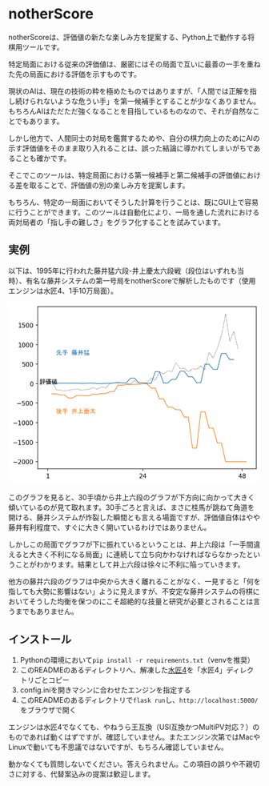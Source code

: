 # notherScore

notherScoreは、評価値の新たな楽しみ方を提案する、Python上で動作する将棋用ツールです。

特定局面における従来の評価値は、厳密にはその局面で互いに最善の一手を重ねた先の局面における評価を示すものです。

現状のAIは、現在の技術の粋を極めたものではありますが、「人間では正解を指し続けられないような危うい手」を第一候補手とすることが少なくありません。もちろんAIはただただ強くなることを目指しているものなので、それが自然なことでもあります。

しかし他方で、人間同士の対局を鑑賞するためや、自分の棋力向上のためにAIの示す評価値をそのまま取り入れることは、誤った結論に導かれてしまいがちであることも確かです。

そこでこのツールは、特定局面における第一候補手と第二候補手の評価値における差を取ることで、評価値の別の楽しみ方を提案します。

もちろん、特定の一局面においてそうした計算を行うことは、既にGUI上で容易に行うことができます。このツールは自動化により、一局を通した流れにおける両対局者の「指し手の難しさ」をグラフ化することを試みています。

## 実例
以下は、1995年に行われた藤井猛六段-井上慶太六段戦（段位はいずれも当時）、有名な藤井システムの第一号局をnotherScoreで解析したものです（使用エンジンは水匠4、1手10万局面）。

<p align="center">
<img src="./img.png" alt="藤井井上戦">
</p>

このグラフを見ると、30手頃から井上六段のグラフが下方向に向かって大きく傾いているのが見て取れます。30手ごろと言えば、まさに桂馬が跳ねて角道を開ける、藤井システムが炸裂した瞬間とも言える場面ですが、評価値自体はやや藤井有利程度で、すぐに大きく開いているわけではありません。

しかしこの局面でグラフが下に振れているということは、井上六段は「一手間違えると大きく不利になる局面」に連続して立ち向かわなければならなかったということがわかります。結果として井上六段は徐々に不利に陥っていきます。

他方の藤井六段のグラフは中央から大きく離れることがなく、一見すると「何を指しても大勢に影響はない」ように見えますが、不安定な藤井システムの将棋においてそうした均衡を保つのにこそ超絶的な技量と研究が必要とされることは言うまでもありません。

## インストール
1. Pythonの環境において`pip install -r requirements.txt`（venvを推奨）
1. このREADMEのあるディレクトリへ、解凍した<a href="https://drive.google.com/file/d/1YwqmlQhfnRZDSrpISYNa4HvQaS9tEqvy/view?usp=sharing">水匠4</a>を「水匠4」ディレクトリごとコピー
1. config.iniを開きマシンに合わせたエンジンを指定する
1. このREADMEのあるディレクトリで`flask run`し、`http://localhost:5000/`をブラウザで開く

エンジンは水匠4でなくても、やねうら王互換（USI互換かつMultiPV対応？）のものであれば動くはずですが、確認していません。またエンジン次第ではMacやLinuxで動いても不思議ではないですが、もちろん確認していません。

動かなくても質問しないでください。答えられません。この項目の誤りや不親切さに対する、代替案込みの提案は歓迎します。
